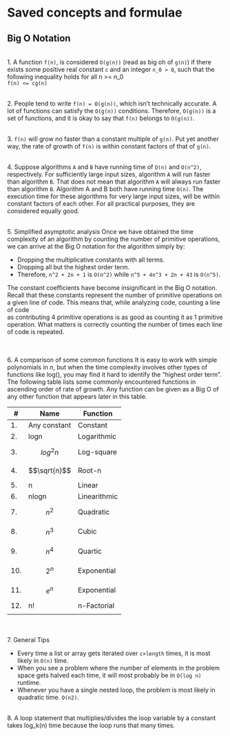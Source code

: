 # Saved concepts and formulae

## Big O Notation

<br>1. A function `f(n)`, is considered `O(g(n))` (read as big oh of `g(n)`) if there exists some positive real constant `c` and an integer `n_0 > 0`, such that the following inequality holds for all n >= n_0 <br>
    `f(n) <= cg(n)`

<br>2. People tend to write `f(n) = O(g(n))`, which isn’t technically accurate. A lot of functions can satisfy the `O(g(n))` conditions. Therefore, `O(g(n))` is a set of functions, and it is okay to say that `f(n)` belongs to `O(g(n))`.

<br>3. `f(n)` will grow no faster than a constant multiple of `g(n)`. Put yet another way, the rate of growth of `f(n)` is within constant factors of that of `g(n)`.

<br>4. Suppose algorithms `A` and `B` have running time of `O(n)` and `O(n^2)`, respectively. For sufficiently large input sizes, algorithm `A` will run faster than algorithm `B`. That does not mean that algorithm `A` will always run faster than algorithm `B`.
Algorithm A and B both have running time `O(n)`. The execution time for these algorithms for very large input sizes, will be within constant factors of each other. For all practical purposes, they are considered equally good.

<br> 5. Simplified asymptotic analysis
Once we have obtained the time complexity of an algorithm by counting the number of primitive operations, we can arrive at the Big O notation for the algorithm simply by:
   - Dropping the multiplicative constants with all terms.
   - Dropping all but the highest order term.
   - Therefore, `n^2 + 2n + 1` is `O(n^2)` while `n^5 + 4n^3 + 2n + 43` is `O(n^5)`.

The constant coefficients have become insignificant in the Big O notation. Recall that these constants represent the number of primitive operations on a given line of code. This means that, while analyzing code, counting a line of code  
     as contributing 4 primitive operations is as good as counting it as 1 primitive operation. What matters is correctly counting the number of times each line of code is repeated.

<br><br> 6. A comparison of some common functions
It is easy to work with simple polynomials in n, but when the time complexity involves other types of functions like log(), you may find it hard to identify the “highest order term”. The following table lists some commonly encountered 
functions in ascending order of rate of growth. Any function can be given as a Big O of any other function that appears later in this table.

| # | Name | Function |
|-|-|-|
| 1.  | Any constant | Constant |
| 2.  | logn | Logarithmic |
| 3.  | $${log^2n}$$ | Log-square |
| 4.  | $$\sqrt{n}$$ | Root-n |
| 5.  | n | Linear |
| 6.  | nlogn | Linearithmic |
| 7.  | $${n^2}$$ | Quadratic |
| 8.  | $${n^3}$$ | Cubic |
| 9.  | $${n^4}$$ | Quartic |
| 10. | $${2^n}$$ | Exponential |
| 11. | $${e^n}$$ | Exponential |
| 12. | n! | n-Factorial |
||||

<br><br> 7. General Tips
 - Every time a list or array gets iterated over `c×length` times, it is most likely in `O(n)` time.
 - When you see a problem where the number of elements in the problem space gets halved each time, it will most probably be in `O(log n)` runtime.
 - Whenever you have a single nested loop, the problem is most likely in quadratic time. `O(n2)`.

<br> 8. A loop statement that multiplies/divides the loop variable by a constant takes log_k(n) time because the loop runs that many times.

<br>
<br>
<br>
<br>